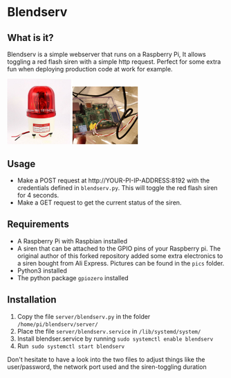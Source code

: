 # Blendserv

## What is it?
Blendserv is a simple webserver that runs on a Raspberry Pi, It allows toggling a red flash siren with a simple http request. Perfect for some extra fun when deploying production code at work for example.

<img src="siren.jpg" width="30%"><img src="gpio.jpg" width="30%">

## Usage
- Make a POST request at http://YOUR-PI-IP-ADDRESS:8192 with the credentials 
defined in `blendserv.py`. This will toggle the red flash siren for 4 seconds. 
- Make a GET request to get the current status of the siren.

## Requirements
- A Raspberry Pi with Raspbian installed
- A siren that can be attached to the GPIO pins of your Raspberry pi. The original author of this forked repository added some extra electronics to a siren bought from Ali Express. Pictures can be found in the `pics` folder.
- Python3 installed
- The python package `gpiozero` installed
 
## Installation
1. Copy the file `server/blendserv.py` in the folder `/home/pi/blendserv/server/`
2. Place the file `server/blendserv.service` in `/lib/systemd/system/`
4. Install blendser.service  by running `sudo systemctl enable blendserv`
5. Run` sudo systemctl start blendserv`

Don't hesitate to have a look into the two files to adjust things like the user/password, the network port used and the siren-toggling duration

